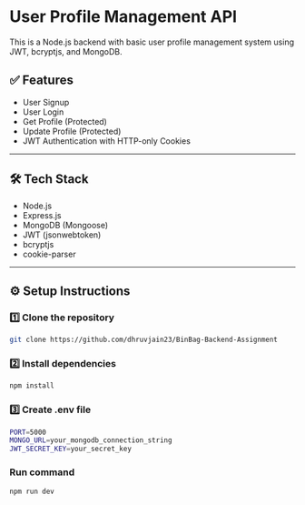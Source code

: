#  User Profile Management API

This is a Node.js backend with basic user profile management system using JWT, bcryptjs, and MongoDB.

## ✅ Features
- User Signup
- User Login
- Get Profile (Protected)
- Update Profile (Protected)
- JWT Authentication with HTTP-only Cookies

---

## 🛠 Tech Stack
- Node.js
- Express.js
- MongoDB (Mongoose)
- JWT (jsonwebtoken)
- bcryptjs
- cookie-parser

---

## ⚙️ Setup Instructions

### 1️⃣ Clone the repository

```bash
git clone https://github.com/dhruvjain23/BinBag-Backend-Assignment   

```
### 2️⃣ Install dependencies
```bash
npm install
```

### 3️⃣ Create .env file
```bash
PORT=5000
MONGO_URL=your_mongodb_connection_string
JWT_SECRET_KEY=your_secret_key
```
### Run command
```bash
npm run dev
```



